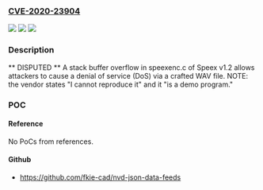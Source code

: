 ### [CVE-2020-23904](https://cve.mitre.org/cgi-bin/cvename.cgi?name=CVE-2020-23904)
![](https://img.shields.io/static/v1?label=Product&message=n%2Fa&color=blue)
![](https://img.shields.io/static/v1?label=Version&message=n%2Fa&color=blue)
![](https://img.shields.io/static/v1?label=Vulnerability&message=n%2Fa&color=brighgreen)

### Description

** DISPUTED ** A stack buffer overflow in speexenc.c of Speex v1.2 allows attackers to cause a denial of service (DoS) via a crafted WAV file. NOTE: the vendor states "I cannot reproduce it" and it "is a demo program."

### POC

#### Reference
No PoCs from references.

#### Github
- https://github.com/fkie-cad/nvd-json-data-feeds

